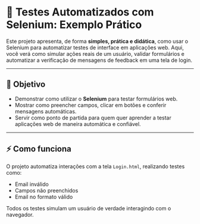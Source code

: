 # 🤖 Testes Automatizados com Selenium: Exemplo Prático

Este projeto apresenta, de forma **simples, prática e didática**, como usar o Selenium para automatizar testes de interface em aplicações web. Aqui, você verá como simular ações reais de um usuário, validar formulários e automatizar a verificação de mensagens de feedback em uma tela de login.

---

## 🎯 Objetivo

- Demonstrar como utilizar o **Selenium** para testar formulários web.
- Mostrar como preencher campos, clicar em botões e conferir mensagens automáticas.
- Servir como ponto de partida para quem quer aprender a testar aplicações web de maneira automática e confiável.

---

## ⚡ Como funciona

O projeto automatiza interações com a tela `Login.html`, realizando testes como:
- Email inválido
- Campos não preenchidos
- Email no formato válido

Todos os testes simulam um usuário de verdade interagindo com o navegador.

